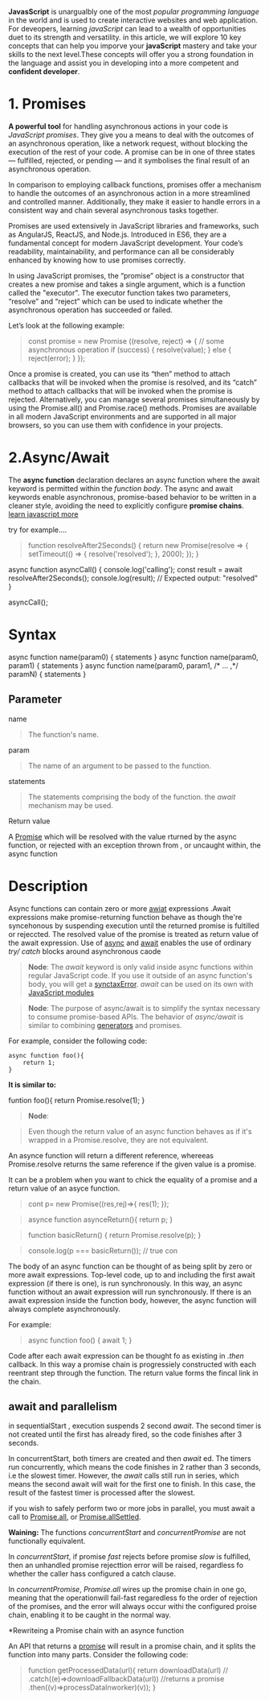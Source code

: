 **JavasScript** is unargualbly one  of the most *popular programming language* in the world and is used to create interactive websites and web application. For deveopers, learning _javaScript_ can lead to a wealth of opportunities duet to its strength and versatility. in this article, we will explore 10 key concepts that can help you imporve your **javaScript** mastery and take your skills to the next level.These concepts will offer you a strong foundation in the language and assist you in developing into a more competent and **confident developer**.

# 1. Promises
**A powerful tool** for handling asynchronous actions in your code is _JavaScript promises_. They give you a means to deal with the outcomes of an asynchronous operation, like a network request, without blocking the execution of the rest of your code. A promise can be in one of three states — fulfilled, rejected, or pending — and it symbolises the final result of an asynchronous operation.

In comparison to employing callback functions, promises offer a mechanism to handle the outcomes of an asynchronous action in a more streamlined and controlled manner. Additionally, they make it easier to handle errors in a consistent way and chain several asynchronous tasks together.


Promises are used extensively in JavaScript libraries and frameworks, such as AngularJS, ReactJS, and Node.js. Introduced in ES6, they are a fundamental concept for modern JavaScript development. Your code’s readability, maintainability, and performance can all be considerably enhanced by knowing how to use promises correctly.


In using JavaScript promises, the “promise” object is a constructor that creates a new promise and takes a single argument, which is a function called the "executor". The executor function takes two parameters, “resolve” and “reject” which can be used to indicate whether the asynchronous operation has succeeded or failed.


Let’s look at the following example:


   >const promise = 
    new Promise
    ((resolve, reject) 
    => {
    // some asynchronous 
    operation
    if (success) {
        resolve(value);
    } else {
        reject(error);
    }
    });

Once a promise is created, you can use its “then” method to attach callbacks that will be invoked when the promise is resolved, and its “catch” method to attach callbacks that will be invoked when the promise is rejected. Alternatively, you can manage several promises simultaneously by using the Promise.all() and Promise.race() methods. Promises are available in all modern JavaScript environments and are supported in all major browsers, so you can use them with confidence in your projects.

# 2.Async/Await

The **async function** declaration declares an async function where the await keyword is permitted within the _function body_. The async and await keywords enable asynchronous, promise-based behavior to be written in a cleaner style, avoiding the need to explicitly configure **promise chains**.
[learn javascript more](https://developer.mozilla.org/en-US/docs/Web/JavaScript/Reference/Statements/async_function)


try for example....

>function resolveAfter2Seconds() {
  return new Promise(resolve => {
    setTimeout(() => {
      resolve('resolved');
    }, 2000);
  });
}

async function asyncCall() {
  console.log('calling');
  const result = await resolveAfter2Seconds();
  console.log(result);
  // Expected output: "resolved"
}

asyncCall();


# Syntax


async function name(param0) {
  statements
}
async function name(param0, param1) {
  statements
}
async function name(param0, param1, /* … ,*/ paramN) {
  statements
}


## Parameter
name

 >The function's name.

param

>The name of an argument to be passed to the function.

statements

>The statements comprising the body of the function. the _await_ mechanism may be used.

Return value

A [Promise]() which will be resolved with the value rturned by the async function, or rejected with an exception thrown from , or uncaught within, the async function

# Description

Async functions can contain zero or more [awiat]() expressions .Await expressions make promise-returning function behave as though the're syncehonous by  suspending execution until the returned promise is fultilled or rejeccted. The resolved value of the promise is treated as return value of the await expression. Use of [async]() and [await]() enables the use of ordinary _try/ catch_ blocks around asynchronous caode

>**Node**: The _await_ keyword is only valid inside async functions within regular JavaScript code. If you use it outside of an async function's body, you will get a [synctaxError]().
_await_ can be used on its own with [JavaScript modules]()

>**Node**: The purpose of async/await is to simplify the syntax necessary to consume promise-based APIs. The behavior of _async/await_ is similar to combining [generators]() and promises.


For example, consider the following code:

    async function foo(){
        return 1;
    }


**It is similar to:**


funtion foo(){
return Promise.resolve(1);
}

>**Node**:

>Even though the return value of an async function behaves as if it's wrapped in a Promise.resolve, they are not equivalent.

An asynce function will return a different reference, whereeas Promise.resolve returns the same reference if the given value is a promise.

It can be a problem when you want to chick the equality of a promise and a return value of an asyce function.

>cont p= new Promise((res,rej)=>{
    res(1);
});

>asynce function asynceReturn(){
    return p;
}

>function basicReturn() {
  return Promise.resolve(p);
}

>console.log(p === basicReturn()); // true
con

The body of an async function can be thought of as being split by zero or more await expressions. Top-level code, up to and including the first await expression (if there is one), is run synchronously. In this way, an async function without an await expression will run synchronously. If there is an await expression inside the function body, however, the async function will always complete asynchronously.

For example:

>async function foo() {
  await 1;
}

Code after each await expression can be thought fo as existing in _.then_ callback. In this way a promise chain is progressiely constructed with each reentrant step through the function. The return value forms the fincal link in the chain.


## await and parallelism

in  sequentialStart , execution suspends 2 second *await*. The second timer is not created until the first has already fired, so the code finishes after 3 seconds.

In  concurrentStart, both timers are created and then *await* ed. The timers run concurrently, which means the code finishes in 2 rather than 3 seconds, i.e the slowest timer. However, the *await* calls still run in series, which means the second await will wait for the first one to finish. In this case, the result of the fastest timer is processed after the slowest.


if you wish to safely perform two or more jobs in parallel, you must await a call to [Promise.all](), or [Promise.allSettled]().

**Waining:** The functions *concurrentStart* and *concurrentPromise* are not functionally equivalent.

In *concurrentStart*, if promise *fast* rejects before promise *slow* is fulfilled, then an unhandled promise rejecttion error will be raised, regardless fo whether the caller hass configured a catch clause.

In *concurrentPromise*, *Promise.all* wires up the promise chain in one go, meaning that the operationwill fail-fast regaredless fo the order of rejection of the promises, and the error will always occur withi the configured proise chain, enabling it to be caught in the normal way.

*Rewriteing a Promise chain with an asynce function

An API that returns a [promise]() will result in a promise chain, and it splits the function into many parts. Consider the following code:

>function getProcessedData(url){
  return downloadData(url) //
  .catch((e)=>downloadFallbackData(url)) //returns a promise
  .then((v)=>processDataInworker)(v));
  }







